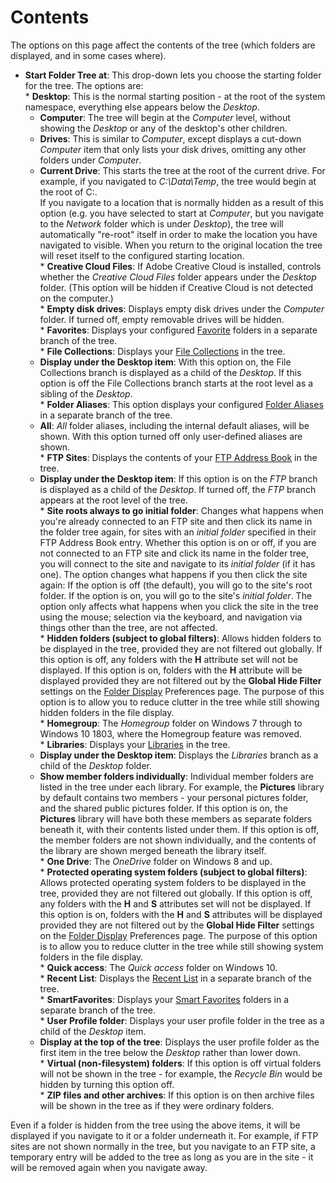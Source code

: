 # Contents

The options on this page affect the contents of the tree (which folders are displayed, and in some cases where).

- **Start Folder Tree at**: This drop-down lets you choose the starting folder for the tree. The options are:  
  \* **Desktop**: This is the normal starting position - at the root of the system namespace, everything else appears below the *Desktop*.
  - **Computer**: The tree will begin at the *Computer* level, without showing the *Desktop* or any of the desktop's other children.
  - **Drives**: This is similar to *Computer*, except displays a cut-down *Computer* item that only lists your disk drives, omitting any other folders under *Computer*.
  - **Current Drive**: This starts the tree at the root of the current drive. For example, if you navigated to *C:\Data\Temp*, the tree would begin at the root of C:.  
    If you navigate to a location that is normally hidden as a result of this option (e.g. you have selected to start at *Computer*, but you navigate to the *Network* folder which is under *Desktop*), the tree will automatically "re-root" itself in order to make the location you have navigated to visible. When you return to the original location the tree will reset itself to the configured starting location.   
    \* **Creative Cloud Files**: If Adobe Creative Cloud is installed, controls whether the *Creative Cloud Files* folder appears under the *Desktop* folder. (This option will be hidden if Creative Cloud is not detected on the computer.)  
    \* **Empty disk drives**: Displays empty disk drives under the *Computer* folder. If turned off, empty removable drives will be hidden.  
    \* **Favorites**: Displays your configured [Favorite](/Manual/basic_concepts/the_lister/navigation/favorites.md) folders in a separate branch of the tree.  
    \* **File Collections**: Displays your [File Collections](/Manual/basic_concepts/virtual_file_system/file_collections/RAEDME.md) in the tree.
  - **Display under the Desktop item**: With this option on, the File Collections branch is displayed as a child of the *Desktop*. If this option is off the File Collections branch starts at the root level as a sibling of the *Desktop*.  
    \* **Folder Aliases**: This option displays your configured [Folder Aliases](/Manual/basic_concepts/the_lister/navigation/aliases.md) in a separate branch of the tree.
  - **All**: *All* folder aliases, including the internal default aliases, will be shown. With this option turned off only user-defined aliases are shown.  
    \* **FTP Sites**: Displays the contents of your [FTP Address Book](/Manual/ftp/ftp_address_book/RAEDME.md) in the tree.
  - **Display under the Desktop item**: If this option is on the *FTP* branch is displayed as a child of the *Desktop*. If turned off, the *FTP* branch appears at the root level of the tree.  
    \* **Site roots always to go initial folder**: Changes what happens when you're already connected to an FTP site and then click its name in the folder tree again, for sites with an *initial folder* specified in their FTP Address Book entry. Whether this option is on or off, if you are not connected to an FTP site and click its name in the folder tree, you will connect to the site and navigate to its *initial folder* (if it has one). The option changes what happens if you then click the site again: If the option is off (the default), you will go to the site's root folder. If the option is on, you will go to the site's *initial folder*. The option only affects what happens when you click the site in the tree using the mouse; selection via the keyboard, and navigation via things other than the tree, are not affected.  
    \* **Hidden folders (subject to global filters)**: Allows hidden folders to be displayed in the tree, provided they are not filtered out globally. If this option is off, any folders with the **H** attribute set will not be displayed. If this option is on, folders with the **H** attribute will be displayed provided they are not filtered out by the **Global Hide Filter** settings on the [Folder Display](../folders/folder_display.md) Preferences page. The purpose of this option is to allow you to reduce clutter in the tree while still showing hidden folders in the file display.  
    \* **Homegroup**: The *Homegroup* folder on Windows 7 through to Windows 10 1803, where the Homegroup feature was removed.  
    \* **Libraries**: Displays your [Libraries](/Manual/basic_concepts/virtual_file_system/libraries.md) in the tree.
  - **Display under the Desktop item**: Displays the *Libraries* branch as a child of the *Desktop* folder.
  - **Show member folders individually**: Individual member folders are listed in the tree under each library. For example, the **Pictures** library by default contains two members - your personal pictures folder, and the shared public pictures folder. If this option is on, the **Pictures** library will have both these members as separate folders beneath it, with their contents listed under them. If this option is off, the member folders are not shown individually, and the contents of the library are shown merged beneath the library itself.  
    \* **One Drive**: The *OneDrive* folder on Windows 8 and up.  
    \* **Protected operating system folders (subject to global filters)**: Allows protected operating system folders to be displayed in the tree, provided they are not filtered out globally. If this option is off, any folders with the **H** and **S** attributes set will not be displayed. If this option is on, folders with the **H** and **S** attributes will be displayed provided they are not filtered out by the **Global Hide Filter** settings on the [Folder Display](../folders/folder_display.md) Preferences page. The purpose of this option is to allow you to reduce clutter in the tree while still showing system folders in the file display.  
    \* **Quick access**: The *Quick access* folder on Windows 10.  
    \* **Recent List**: Displays the [Recent List](/Manual/basic_concepts/the_lister/navigation/recent_and_history_lists.md) in a separate branch of the tree.  
    \* **SmartFavorites**: Displays your [Smart Favorites](/Manual/basic_concepts/the_lister/navigation/smartfavorites.md) folders in a separate branch of the tree.  
    \* **User Profile folder**: Displays your user profile folder in the tree as a child of the *Desktop* item.
  - **Display at the top of the tree**: Displays the user profile folder as the first item in the tree below the *Desktop* rather than lower down.  
    \* **Virtual (non-filesystem) folders**: If this option is off virtual folders will not be shown in the tree - for example, the *Recycle Bin* would be hidden by turning this option off.  
    \* **ZIP files and other archives**: If this option is on then archive files will be shown in the tree as if they were ordinary folders.

Even if a folder is hidden from the tree using the above items, it will be displayed if you navigate to it or a folder underneath it. For example, if FTP sites are not shown normally in the tree, but you navigate to an FTP site, a temporary entry will be added to the tree as long as you are in the site - it will be removed again when you navigate away.
